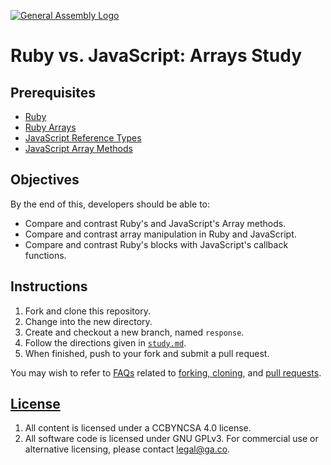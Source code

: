 [![General Assembly Logo](https://camo.githubusercontent.com/1a91b05b8f4d44b5bbfb83abac2b0996d8e26c92/687474703a2f2f692e696d6775722e636f6d2f6b6538555354712e706e67)](https://generalassemb.ly/education/web-development-immersive)

# Ruby vs. JavaScript: Arrays Study

## Prerequisites

- [Ruby](https://git.generalassemb.ly/ga-wdi-boston/ruby)
- [Ruby Arrays](https://git.generalassemb.ly/ga-wdi-boston/ruby-array)
- [JavaScript Reference Types](https://git.generalassemb.ly/ga-wdi-boston/js-reference-types)
- [JavaScript Array Methods](https://git.generalassemb.ly/ga-wdi-boston/js-array-iteration-methods)

## Objectives

By the end of this, developers should be able to:

- Compare and contrast Ruby's and JavaScript's Array methods.
- Compare and contrast array manipulation in Ruby and JavaScript.
- Compare and contrast Ruby's blocks with JavaScript's callback functions.

## Instructions

1. Fork and clone this repository.
1. Change into the new directory.
1. Create and checkout a new branch, named `response`.
1. Follow the directions given in [`study.md`](study.md).
1. When finished, push to your fork and submit a pull request.

You may wish to refer to [FAQs](https://git.generalassemb.ly/ga-wdi-boston/meta/wiki/)
related to [forking,
cloning](https://git.generalassemb.ly/ga-wdi-boston/meta/wiki/ForkAndClone), and
[pull
requests](https://git.generalassemb.ly/ga-wdi-boston/meta/wiki/PullRequest).

## [License](LICENSE)

1. All content is licensed under a CC­BY­NC­SA 4.0 license.
1. All software code is licensed under GNU GPLv3. For commercial use or
    alternative licensing, please contact legal@ga.co.
